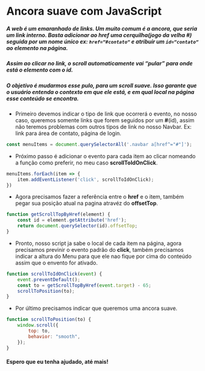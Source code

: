 # Ancora suave com JavaScript



##### A web é um emaranhado de links. Um muito comum é a **ancora**, que seria um link interno. Basta adicionar ao **href** uma cerquilha(jogo da velha #) seguida por um nome único ex: ```href=”#contato”``` e atribuir um ```id=”contato”``` ao elemento na página.

##### Assim ao clicar no link, o scroll automaticamente vai “pular” para onde está o elemento com o **id**.

##### O objetivo é mudarmos esse pulo, para um scroll suave. Isso garante que o usuário entenda o contexto em que ele está, e em qual local na página esse conteúdo se encontra.


- Primeiro devemos indicar o tipo de link que ocorrerá o evento, no nosso caso, queremos somente links que forem seguidos por um **#**(id), assim não teremos problemas com outros tipos de link no nosso Navbar. Ex: link para área de contato, página de login.

```js
const menuItems = document.querySelectorAll('.navbar a[href^="#"]');
```
- Próximo passo é adicionar o evento para cada item ao clicar nomeando a função como preferir, no meu caso **scrollToIdOnClick**.  

```js
menuItems.forEach(item => {
    item.addEventListener('click', scrollToIdOnClick);
})
```

- Agora precisamos fazer a referência entre o **href** e o item, também pegar sua posição atual na pagina atravéz do **offsetTop**. 

```js
function getScrollTopByHref(element) {
    const id = element.getAttribute('href');
    return document.querySelector(id).offsetTop;
}
```

- Pronto, nosso script ja sabe o local de cada item na página, agora precisamos previnir o evento padrão do **click**, também precisamos indicar a altura do Menu para que ele nao fique por cima do conteúdo assim que o envento for ativado.

```js
function scrollToIdOnClick(event) {
    event.preventDefault();
    const to = getScrollTopByHref(event.target) - 65;
    scrollToPosition(to);
}
```

- Por último precisamos indicar que queremos uma ancora suave.

```js
function scrollToPosition(to) {
    window.scroll({
        top: to,
        behavior: "smooth",
    });
}
```



#### Espero que eu tenha ajudado, até mais!

